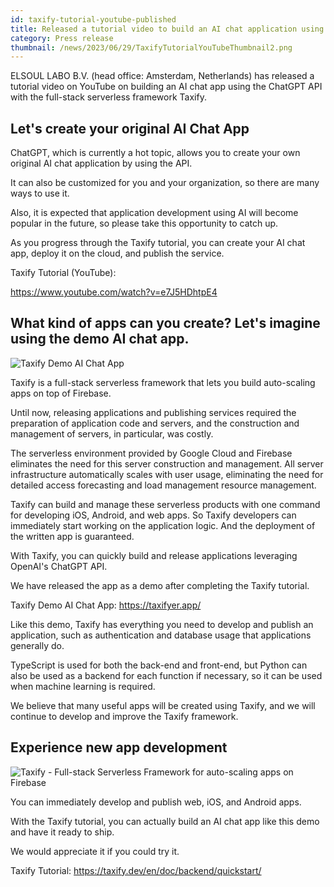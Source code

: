 ```yaml
---
id: taxify-tutorial-youtube-published
title: Released a tutorial video to build an AI chat application using ChatGPT API using Taxify
category: Press release
thumbnail: /news/2023/06/29/TaxifyTutorialYouTubeThumbnail2.png
---
```


ELSOUL LABO B.V. (head office: Amsterdam, Netherlands) has released a tutorial video on YouTube on building an AI chat app using the ChatGPT API with the full-stack serverless framework Taxify.

## Let's create your original AI Chat App

ChatGPT, which is currently a hot topic, allows you to create your own original AI chat application by using the API.

It can also be customized for you and your organization, so there are many ways to use it.

Also, it is expected that application development using AI will become popular in the future, so please take this opportunity to catch up.

As you progress through the Taxify tutorial, you can create your AI chat app, deploy it on the cloud, and publish the service.

Taxify Tutorial (YouTube):

https://www.youtube.com/watch?v=e7J5HDhtpE4

## What kind of apps can you create? Let's imagine using the demo AI chat app.

![Taxify Demo AI Chat App](/news/2023/06/19/TaxifyDemoPublished.png)

Taxify is a full-stack serverless framework that lets you build auto-scaling apps on top of Firebase.

Until now, releasing applications and publishing services required the preparation of application code and servers, and the construction and management of servers, in particular, was costly.

The serverless environment provided by Google Cloud and Firebase eliminates the need for this server construction and management. All server infrastructure automatically scales with user usage, eliminating the need for detailed access forecasting and load management resource management.

Taxify can build and manage these serverless products with one command for developing iOS, Android, and web apps. So Taxify developers can immediately start working on the application logic. And the deployment of the written app is guaranteed.

With Taxify, you can quickly build and release applications leveraging OpenAI's ChatGPT API.

We have released the app as a demo after completing the Taxify tutorial.

Taxify Demo AI Chat App: https://taxifyer.app/

Like this demo, Taxify has everything you need to develop and publish an application, such as authentication and database usage that applications generally do.

TypeScript is used for both the back-end and front-end, but Python can also be used as a backend for each function if necessary, so it can be used when machine learning is required.

We believe that many useful apps will be created using Taxify, and we will continue to develop and improve the Taxify framework.

## Experience new app development

![Taxify - Full-stack Serverless Framework for auto-scaling apps on Firebase](/news/2023/06/13/EffortlessServerlessTaxify.png)

You can immediately develop and publish web, iOS, and Android apps.

With the Taxify tutorial, you can actually build an AI chat app like this demo and have it ready to ship.

We would appreciate it if you could try it.

Taxify Tutorial: https://taxify.dev/en/doc/backend/quickstart/
